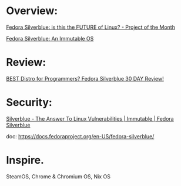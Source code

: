 # Overview:
[Fedora Silverblue: is this the FUTURE of Linux? - Project of the Month](https://youtu.be/5TjIzUJtF-I)

[Fedora Silverblue: An Immutable OS](https://youtu.be/K-FqVWFh01w)

# Review:
[BEST Distro for Programmers? Fedora Silverblue 30 DAY Review!](https://youtu.be/NRKE9W-6DHs)

# Security:
[Silverblue - The Answer To Linux Vulnerabilities | Immutable | Fedora Silverblue](https://youtu.be/GJ1gGIl4rWE)

doc: https://docs.fedoraproject.org/en-US/fedora-silverblue/

# Inspire.
SteamOS, Chrome & Chromium OS, Nix OS
